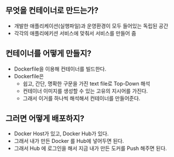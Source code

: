 ## 무엇을 컨테이너로 만드는가?

- 개발한 애플리케이션(실행파일)과 운영환경이 모두 들어있는 독립된 공간
- 각각의 애플리에키션 서비스에 맞춰서 서비스를 만들어 줌

## 컨테이너를 어떻게 만들지?

- Dockerfile을 이용해 컨테이너를 빌드한다.
- Dockerfile은
    - 쉽고, 간단, 명확한 구문을 가진 text file로 Top-Down 해석
    - 컨테이너 이미지를 생성할 수 있는 고유의 지시어를 가진다.
    - 그래서 이거를 하나씩 해석해서 컨테이너를 만들어준다.

## 그러면 어떻게 배포하지?

- Docker Host가 있고, Docker Hub가 있다.
- 그래서 내가 만든 Docker 를 Hub에 넣어두면 된다.
- 그래서 Hub 에 로그인을 해서 지금 내가 만든 도커를 Push 해주면 된다.

